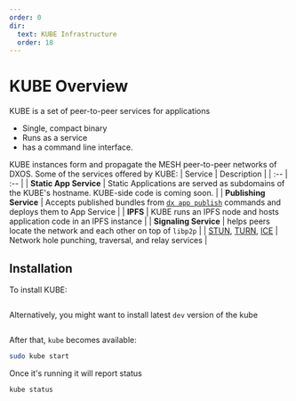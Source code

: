 ```yaml
---
order: 0
dir:
  text: KUBE Infrastructure
  order: 18
---
```


# KUBE Overview

KUBE is a set of peer-to-peer services for applications

*   Single, compact binary
*   Runs as a service
*   has a command line interface.

KUBE instances form and propagate the MESH peer-to-peer networks of DXOS. Some of the services offered by KUBE:
| Service | Description |
| :-- | :-- |
| **Static App Service** | Static Applications are served as subdomains of the KUBE's hostname. KUBE-side code is coming soon. |
| **Publishing Service** | Accepts published bundles from [`dx app publish`](../cli/publishing) commands and deploys them to App Service |
| **IPFS** | KUBE runs an IPFS node and hosts application code in an IPFS instance |
| **Signaling Service** | helps peers locate the network and each other on top of `libp2p` |
| [STUN](https://en.wikipedia.org/wiki/STUN), [TURN](https://en.wikipedia.org/wiki/Traversal_Using_Relays_around_NAT), [ICE](https://en.wikipedia.org/wiki/Interactive_Connectivity_Establishment) | Network hole punching, traversal, and relay services |

## Installation

To install KUBE:

```bash file=../snippets/install-kube.sh
```

Alternatively, you might want to install latest `dev` version of the kube

```bash file=../snippets/install-kube-dev.sh
```

After that, `kube` becomes available:

```bash
sudo kube start
```

Once it's running it will report status
```bash
kube status
```